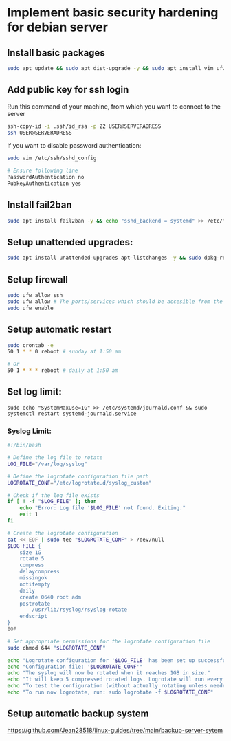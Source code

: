 # Implement basic security hardening for debian server

## Install basic packages

```bash
sudo apt update && sudo apt dist-upgrade -y && sudo apt install vim ufw ncdu htop git pwgen curl unzip psmisc -y
```

## Add public key for ssh login
Run this command of your machine, from which you want to connect to the server
```bash
ssh-copy-id -i .ssh/id_rsa -p 22 USER@SERVERADRESS
ssh USER@SERVERADRESS
```

If you want to disable password authentication:
```bash
sudo vim /etc/ssh/sshd_config

# Ensure following line
PasswordAuthentication no
PubkeyAuthentication yes
```

## Install fail2ban
```bash
sudo apt install fail2ban -y && echo "sshd_backend = systemd" >> /etc/fail2ban/paths-debian.conf && sudo systemctl restart fail2ban
```

## Setup unattended upgrades:
```bash
sudo apt install unattended-upgrades apt-listchanges -y && sudo dpkg-reconfigure -plow unattended-upgrades
```

## Setup firewall
```bash
sudo ufw allow ssh
sudo ufw allow # The ports/services which should be accesible from the outside
sudo ufw enable
```

## Setup automatic restart
```bash
sudo crontab -e
50 1 * * 0 reboot # sunday at 1:50 am

# Or
50 1 * * * reboot # daily at 1:50 am

```

## Set log limit:

```
sudo echo "SystemMaxUse=1G" >> /etc/systemd/journald.conf && sudo systemctl restart systemd-journald.service
```

### Syslog Limit:

```bash
#!/bin/bash

# Define the log file to rotate
LOG_FILE="/var/log/syslog"

# Define the logrotate configuration file path
LOGROTATE_CONF="/etc/logrotate.d/syslog_custom"

# Check if the log file exists
if [ ! -f "$LOG_FILE" ]; then
    echo "Error: Log file '$LOG_FILE' not found. Exiting."
    exit 1
fi

# Create the logrotate configuration
cat << EOF | sudo tee "$LOGROTATE_CONF" > /dev/null
$LOG_FILE {
    size 1G
    rotate 5
    compress
    delaycompress
    missingok
    notifempty
    daily
    create 0640 root adm
    postrotate
        /usr/lib/rsyslog/rsyslog-rotate
    endscript
}
EOF

# Set appropriate permissions for the logrotate configuration file
sudo chmod 644 "$LOGROTATE_CONF"

echo "Logrotate configuration for '$LOG_FILE' has been set up successfully."
echo "Configuration file: '$LOGROTATE_CONF'"
echo "The syslog will now be rotated when it reaches 1GB in size."
echo "It will keep 5 compressed rotated logs. Logrotate will run every daiy automatically."
echo "To test the configuration (without actually rotating unless needed), run: sudo logrotate -d $LOGROTATE_CONF"
echo "To run now logrotate, run: sudo logrotate -f $LOGROTATE_CONF"
```

## Setup automatic backup system
<https://github.com/Jean28518/linux-guides/tree/main/backup-server-sytem>


